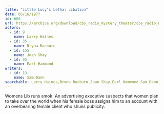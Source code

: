 ```yaml
---
title: "Little Lucy's Lethal Libation"
date: 06/16/1977
id: 666
url: https://archive.org/download/cbs_radio_mystery_theater/cbs_radio_mystery_theater-0651-0700.zip/cbs_radio_mystery_theater-0651-0700%2Fcbsrmt_0666_lucys_lethal_libation.mp3
actors:  
  - id: 9
    name: Larry Haines  
  - id: 35
    name: Bryna Raeburn  
  - id: 155
    name: Joan Shay  
  - id: 95
    name: Earl Hammond
writers:  
  - id: 13
    name: Sam Dann
searchable: Larry Haines,Bryna Raeburn,Joan Shay,Earl Hammond Sam Dann
---
```

Womens Lib runs amok. An advertising executive suspects that women plan to take over the world when his female boss assigns him to an account with an overbearing female client who shuns publicity.